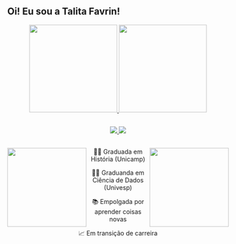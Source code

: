 ## Oi! Eu sou a Talita Favrin!
<div align="center">
  <a href = "https://github.com/tfavrin">
    <img height = "200em" src = "https://github-readme-stats-sigma-five.vercel.app/api?username=tfavrin&show_icons=true&theme=calm">
    <img height = "200em" src = "https://github-readme-stats-sigma-five.vercel.app/api/top-langs/?username=tfavrin&theme=calm">
  </a>
</div>

##

<div align="center">
  <a href = "mailto:favrint@gmail.com">
    <img src="https://img.shields.io/badge/Gmail-D14836?style=for-the-badge&logo=gmail&logoColor=white">
  </a>
  <a href = "https://www.linkedin.com/in/talita-favrin-de-souza-6676b7198/">
    <img src = "https://img.shields.io/badge/LinkedIn-0077B5?style=for-the-badge&logo=linkedin&logoColor=white">
  </a>
</div>

##

<div align ="center">
    <a href = "https://media.tenor.com/HChP5h1C_K4AAAAM/cat-work-get-to-work.gif">
    <img align="left" height = "180em" src = "https://media.tenor.com/HChP5h1C_K4AAAAM/cat-work-get-to-work.gif">
   </a>
    <a href = "https://media.tenor.com/F-abu8zblNUAAAAd/cat-aaaaa.gif">
    <img align="right" height = "180em" src = "https://media.tenor.com/F-abu8zblNUAAAAd/cat-aaaaa.gif">
  </a>
   <p> 👩‍🏫 Graduada em História (Unicamp) </p>
      <p> 👩‍💻 Graduanda em Ciência de Dados (Univesp) </p>
      <p> 📚 Empolgada por aprender coisas novas </p>
      <p>📈 Em transição de carreira </p>
</div>
   


